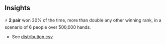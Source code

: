 ## Insights

:zap: **2 pair** won 30% of the time, more than double any other winning rank, in a scenario of 6 people over 500,000 hands.
  - See [distribution.csv](https://github.com/wrightben/math/blob/master/Poker/Auto/Insights/scenarios/Random%20-%206%20Players%20-%20500K%20Hands/distribution.csv)
